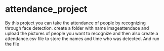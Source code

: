 # attendance_project
By this project you can take the attendance of people by recognizing through face detection.
create a folder with name imageattendace and upload the pictures of people you want to recognize and then also create a attendance.csv file to store the names and time who was detected.
And run the file

